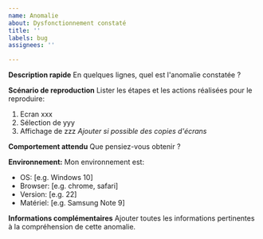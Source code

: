 ```yaml
---
name: Anomalie
about: Dysfonctionnement constaté
title: ''
labels: bug
assignees: ''

---
```


**Description rapide**
En quelques lignes, quel est l'anomalie constatée ?

**Scénario de reproduction**
Lister les étapes et les actions réalisées pour le reproduire:
 1. Ecran xxx
 2. Sélection de yyy
 3. Affichage de zzz
*Ajouter si possible des copies d'écrans*

**Comportement attendu**
Que pensiez-vous obtenir ?

**Environnement:**
Mon environnement est: 
 - OS: [e.g. Windows 10]
 - Browser: [e.g. chrome, safari]
 - Version: [e.g. 22]
 - Matériel: [e.g. Samsung Note 9]

**Informations complémentaires**
Ajouter toutes les informations pertinentes à la compréhension de cette anomalie.
